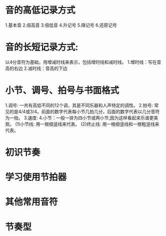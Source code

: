 # 音的高低记录方式
1.基本音
2.倍高音
3.倍低音
4.升记号
5.降记号
6.还原记号

# 音的长短记录方式:
以4分音符为基础，用增减时线来表示，包括增时线和减时线。
1.增时线：写在音高的右边
2.减时线：音高的下边
# 小节、调号、拍号与书面格式
1.调号: 一共有高低不同的12个调，其是不同乐器和人声特定的调性。
2.拍号: 常见的是4/4或3/4。前面的数字代表每小节几拍几分，后面的数字代表以几分音符为一拍。
3.速度: 
4.小节：一般一排为四小节或两小节,因为这样看起来乐谱更美观。
  (1)小节线: 用一根细竖线来代表。
  (2)终止线: 用一根细竖线和一根粗竖线来代表。
# 初识节奏
# 学习使用节拍器
# 其他常用音符
# 节奏型